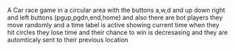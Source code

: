 A Car race game in a circular area with the buttons a,w,d and up down right and left buttons (pgup,pgdn,end,home) and also there are bot players they move randomly and a time label is active showing current time when they hit circles they lose time and their chance to win is decresasing and they are automticaly sent to their previous location 
